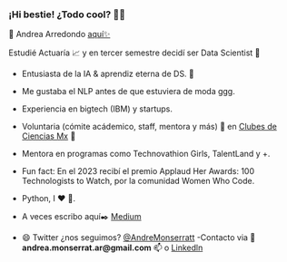 ### ¡Hi bestie! ¿Todo cool? 👋👋

:princess: Andrea Arredondo [aquí✨](https://linktr.ee/andreamonserrat)


Estudié Actuaría :chart_with_upwards_trend: y en tercer semestre decidí ser Data Scientist :information_desk_person: 

- Entusiasta de la IA & aprendiz eterna de DS. :robot:
- Me gustaba el NLP antes de que estuviera de moda ggg.
- Experiencia en bigtech (IBM) y startups. 
- Voluntaria (cómite acádemico, staff, mentora y más) 🔭 en [Clubes de Ciencias Mx](https://www.clubesdeciencia.mx/)
:dart:
- Mentora en programas como Technovathion Girls, TalentLand y +.
- Fun fact: En el 2023 recibí el premio Applaud Her Awards: 100 Technologists to Watch, por la comunidad Women Who Code.


- Python, I :heart: :snake:.

- A veces escribo aquí:black_nib: [Medium](https://medium.com/@andrea.monserrat.ar/con-tal-de-mantenerse-quieto-i-b1f078c9f61d?source=friends_link&sk=35cc9990e543d2c94b2eb0fdbfa830f0)

- 😄 Twitter ¿nos seguimos? [@AndreMonserratt](https://twitter.com/AndreMonserratt)
-Contacto via :email: __andrea.monserrat.ar@gmail.com__  📫 o [Linkedln](https://www.linkedin.com/in/andrea-monserrat/)


<!--
**Andrea-Monserrat/Andrea-Monserrat** is a ✨ _special_ ✨ repository because its `README.md` (this file) appears on your GitHub profile.
